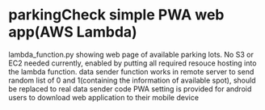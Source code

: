 # parkingCheck simple PWA web app(AWS Lambda)

lambda_function.py showing web page of available parking lots.
No S3 or EC2 needed currently, enabled by putting all required resouce hosting into the lambda function.
data sender function works in remote server to send random list of 0 and 1(containing the information of available spot), should be replaced to real data sender code
PWA setting is provided for android users to download web application to their mobile device
